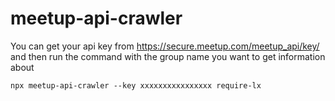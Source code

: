 # meetup-api-crawler

You can get your api key from https://secure.meetup.com/meetup_api/key/ and then run the command with the group name you want to get information about

`npx meetup-api-crawler --key xxxxxxxxxxxxxxxx require-lx`

